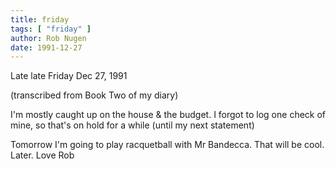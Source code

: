 ```yaml
---
title: friday
tags: [ "friday" ]
author: Rob Nugen
date: 1991-12-27
---
```


<p class=date>Late late Friday Dec 27, 1991</p>

<p class=note>(transcribed from Book Two of my diary)</p>

<p>I'm mostly caught up on the house & the budget.  I forgot to log
one check of mine, so that's on hold for a while (until my next
statement)

<p>Tomorrow I'm going to play racquetball with Mr Bandecca.  That will
be cool.  Later.  Love Rob
